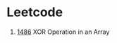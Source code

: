 # Leetcode
1. [1486](https://leetcode.com/problems/xor-operation-in-an-array/) XOR Operation in an Array   

